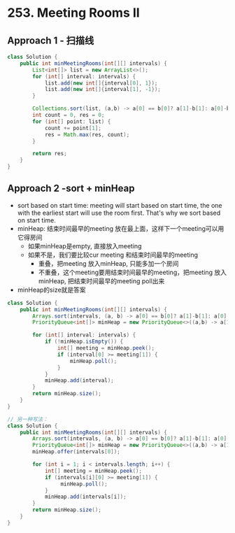 # 253. Meeting Rooms II

## Approach 1 - 扫描线

```java
class Solution {
    public int minMeetingRooms(int[][] intervals) {
        List<int[]> list = new ArrayList<>();
        for (int[] interval: intervals) {
            list.add(new int[]{interval[0], 1});
            list.add(new int[]{interval[1], -1});
        }

        Collections.sort(list, (a,b) -> a[0] == b[0]? a[1]-b[1]: a[0]-b[0]);
        int count = 0, res = 0;
        for (int[] point: list) {
            count += point[1];
            res = Math.max(res, count);
        }

        return res;
    }
}
```
## Approach 2 -sort + minHeap

- sort based on start time: meeting will start based on start time, the one with the earliest start will use the room first. That's why we sort based on start time.
- minHeap: 结束时间最早的meeting 放在最上面，这样下一个meeting可以用它得房间 
    - 如果minHeap是empty, 直接放入meeting
    - 如果不是，我们要比较cur meeting 和结束时间最早的meeting
        - 重叠，把meeting 放入minHeap, 只能多加一个房间
        - 不重叠，这个meeting要用结束时间最早的meeting，把meeting 放入minHeap, 把结束时间最早的meeting poll出来
- minHeap的size就是答案

```java
class Solution {
    public int minMeetingRooms(int[][] intervals) {
        Arrays.sort(intervals, (a, b) -> a[0] == b[0]? a[1]-b[1]: a[0]-b[0]);
        PriorityQueue<int[]> minHeap = new PriorityQueue<>((a,b) -> a[1]-b[1]);

        for (int[] interval: intervals) {
            if (!minHeap.isEmpty()) {
                int[] meeting = minHeap.peek();
                if (interval[0] >= meeting[1]) {
                    minHeap.poll();
                }
            }
            minHeap.add(interval);
        }
        return minHeap.size();
    }
}

// 另一种写法：
class Solution {
    public int minMeetingRooms(int[][] intervals) {
        Arrays.sort(intervals, (a, b) -> a[0] == b[0]? a[1]-b[1]: a[0]-b[0]);
        PriorityQueue<int[]> minHeap = new PriorityQueue<>((a,b) -> a[1]-b[1]);
        minHeap.offer(intervals[0]);

        for (int i = 1; i < intervals.length; i++) {
            int[] meeting = minHeap.peek();
            if (intervals[i][0] >= meeting[1]) {
                 minHeap.poll();
            }
            minHeap.add(intervals[i]);
        }
        return minHeap.size();
    }
}
```